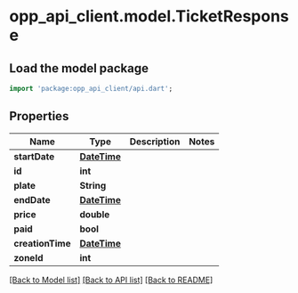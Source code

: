 # opp_api_client.model.TicketResponse

## Load the model package
```dart
import 'package:opp_api_client/api.dart';
```

## Properties
Name | Type | Description | Notes
------------ | ------------- | ------------- | -------------
**startDate** | [**DateTime**](DateTime.md) |  | 
**id** | **int** |  | 
**plate** | **String** |  | 
**endDate** | [**DateTime**](DateTime.md) |  | 
**price** | **double** |  | 
**paid** | **bool** |  | 
**creationTime** | [**DateTime**](DateTime.md) |  | 
**zoneId** | **int** |  | 

[[Back to Model list]](../README.md#documentation-for-models) [[Back to API list]](../README.md#documentation-for-api-endpoints) [[Back to README]](../README.md)


